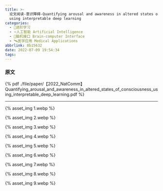 ```yaml
---
title: >-
  论文阅读-意识障碍-Quantifying arousal and awareness in altered states of consciousness
  using interpretable deep learning
categories:
  - 🌙进阶学习
  - ⭐人工智能 Artificial Intelligence
  - 💫脑机接口 Brain-computer Interface
  - 🛰️医学应用 Medical Applications
abbrlink: 8b15632
date: 2022-07-09 19:54:34
tags:
---
```


### 原文

{% pdf ./file/paper/【2022_NatComm】Quantifying_arousal_and_awareness_in_altered_states_of_consciousness_using_interpretable_deep_learning.pdf %}

<!--more-->

***

{% asset_img 1.webp %}

{% asset_img 2.webp %}

{% asset_img 3.webp %}

{% asset_img 4.webp %}

{% asset_img 5.webp %}

{% asset_img 6.webp %}

{% asset_img 7.webp %}

{% asset_img 8.webp %}

{% asset_img 9.webp %}
